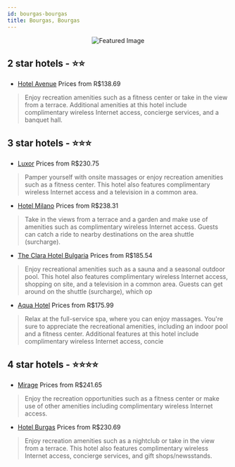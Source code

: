 ```yaml
---
id: bourgas-bourgas
title: Bourgas, Bourgas
---
```


<center><img src="https://i.travelapi.com/hotels/17000000/16440000/16433600/16433558/68a060d0_z.jpg" alt="Featured Image" /></center>


##  2 star hotels - ⭐️⭐️

-    [Hotel Avenue](https://us.hurb.com/hotels/bourgas/hotel-avenue-JNP-JP498422?cmp=18055) Prices from R$138.69
   > Enjoy recreation amenities such as a fitness center or take in the view from a terrace. Additional amenities at this hotel include complimentary wireless Internet access, concierge services, and a banquet hall.

##  3 star hotels - ⭐️⭐️⭐️

-    [Luxor](https://us.hurb.com/hotels/bourgas/luxor-JNP-JP538580?cmp=18055) Prices from R$230.75
   > Pamper yourself with onsite massages or enjoy recreation amenities such as a fitness center. This hotel also features complimentary wireless Internet access and a television in a common area.
-    [Hotel Milano](https://us.hurb.com/hotels/bourgas/hotel-milano-JNP-JP378612?cmp=18055) Prices from R$238.31
   > Take in the views from a terrace and a garden and make use of amenities such as complimentary wireless Internet access. Guests can catch a ride to nearby destinations on the area shuttle (surcharge).
-    [The Clara Hotel Bulgaria](https://us.hurb.com/hotels/bourgas/the-clara-hotel-bulgaria-JNP-JP783526?cmp=18055) Prices from R$185.54
   > Enjoy recreational amenities such as a sauna and a seasonal outdoor pool. This hotel also features complimentary wireless Internet access, shopping on site, and a television in a common area. Guests can get around on the shuttle (surcharge), which op
-    [Aqua Hotel](https://us.hurb.com/hotels/bourgas/aqua-hotel-JNP-JP329474?cmp=18055) Prices from R$175.99
   > Relax at the full-service spa, where you can enjoy massages. You're sure to appreciate the recreational amenities, including an indoor pool and a fitness center. Additional features at this hotel include complimentary wireless Internet access, concie

##  4 star hotels - ⭐️⭐️⭐️⭐️

-    [Mirage](https://us.hurb.com/hotels/bourgas/mirage-JNP-JP009616?cmp=18055) Prices from R$241.65
   > Enjoy the recreation opportunities such as a fitness center or make use of other amenities including complimentary wireless Internet access.
-    [Hotel Burgas](https://us.hurb.com/hotels/bourgas/hotel-burgas-JNP-JP404339?cmp=18055) Prices from R$230.69
   > Enjoy recreation amenities such as a nightclub or take in the view from a terrace. This hotel also features complimentary wireless Internet access, concierge services, and gift shops/newsstands.
